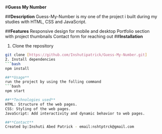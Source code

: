 #**Guess My Number**

##**Description**
Guess-My-Number is my one of the project i built during my studies with HTML, CSS and JavaScript.

##**Features**
Responsive design for mobile and desktop
Portfolio section with project thumbnails
Contact form for reaching out
##**Installation**
1. Clone the repository
```bash
git clone [https://github.com/Inshutipatrick/Guess-My-Number.git]
2. Install dependencies
```bash
npm install

##**Usage**
run the project by using the folling command
```bash
npm start

##**Technologies used**
HTML: Structure of the web pages.
CSS: Styling of the web pages.
JavaScript: Add interactivity and dynamic behavior to web pages.

##**Contact**
Created by:Inshuti Abed Patrick - email:nshtptrck@gmail.com
